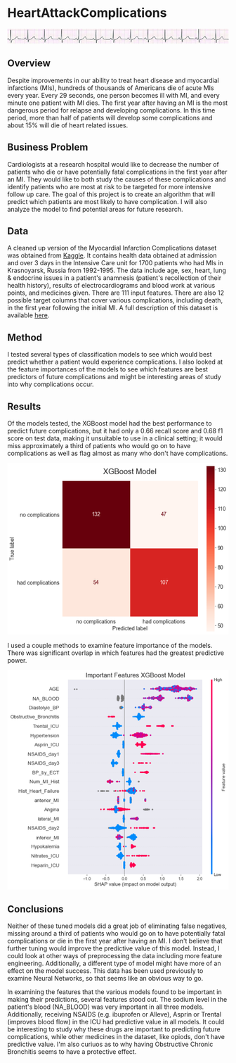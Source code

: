 # HeartAttackComplications
<img src="images/ECG-long.png" width=1600 />

## Overview
Despite improvements in our ability to treat heart disease and myocardial infarctions (MIs), hundreds of thousands of Americans die of acute MIs every year. Every  29  seconds,  one  person  becomes  ill  with  MI,  and every minute one patient with MI dies. The first year after having an MI is the most dangerous period for relapse and developing complications. In this time period, more than half of patients will develop some complications and about 15\% will die of heart related issues. 

## Business Problem
Cardiologists at a research hospital would like to decrease the number of patients who die or have potentially fatal complications in the first year after an MI. They would like to both study the causes of these complications and identify patients who are most at risk to be targeted for more intensive follow up care. The goal of this project is to create an algorithm that will predict which patients are most likely to have complication. I will also analyze the model to find potential areas for future research. 

## Data
A cleaned up version of the Myocardial Infarction Complications dataset was obtained from [Kaggle](https://www.kaggle.com/rafatashrafjoy/myocardial-infarction-complications). It contains health data obtained at admission and over 3 days in the Intensive Care unit for 1700 patients who had MIs in Krasnoyarsk, Russia from 1992-1995. The data include age, sex, heart, lung & endocrine issues in a patient's anamnesis (patient's recollection of their health history), results of electrocardiograms and blood work at various points, and medicines given. There are 111 input features. There are also 12 possible target columns that cover various complications, including death, in the first year following the initial MI. A full description of this dataset is available [here](https://leicester.figshare.com/articles/dataset/Myocardial_infarction_complications_Database/12045261/3).

## Method
I tested several types of classification models to see which would best predict whether a patient would experience complications. I also looked at the feature importances of the models to see which features are best predictors of future complications and might be interesting areas of study into why complications occur.

## Results
Of the models tested, the XGBoost model had the best performance to predict future complications, but it had only a 0.66 recall score and 0.68 f1 score on test data, making it unsuitable to use in a clinical setting; it would miss approximately a third of patients who would go on to have complications as well as flag almost as many who don't have complications.

<img src="images/xgb_cfn_mtx.png"/>

I used a couple methods to examine feature importance of the models. There was significant overlap in which features had the greatest predictive power. 

<img src="images/xgb_shap.png"/>

## Conclusions
Neither of these tuned models did a great job of eliminating false negatives, missing around a third of patients who would go on to have potentially fatal complications or die in the first year after having an MI. I don't believe that further tuning would improve the predictive value of this model. Instead, I could look at other ways of preprocessing the data including more feature engineering. Additionally, a different type of model might have more of an effect on the model success. This data has been used previously to examine Neural Networks, so that seems like an obvious way to go. 

In examining the features that the various models found to be important in making their predictions, several features stood out. The sodium level in the patient's blood (NA_BLOOD) was very important in all three models. Additionally, receiving NSAIDS (e.g. ibuprofen or Alleve), Asprin or Trental (improves blood flow) in the ICU had predictive value in all models. It could be interesting to study why these drugs are important to predicting future complications, while other medicines in the dataset, like opiods, don't have predictive value. I'm also curiuos as to why having Obstructive Chronic Bronchitis seems to have a protective effect.

